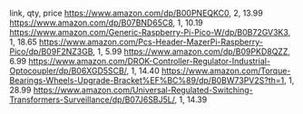 link, qty, price
https://www.amazon.com/dp/B00PNEQKC0, 2, 13.99
https://www.amazon.com/dp/B07BND65C8, 1, 10.19
https://www.amazon.com/Generic-Raspberry-Pi-Pico-W/dp/B0B72GV3K3, 1, 18.65
https://www.amazon.com/Pcs-Header-MazerPi-Raspberry-Pico/dp/B09F2NZ3GB, 1, 5.99
https://www.amazon.com/dp/B09PKD8QZZ, 6.99
https://www.amazon.com/DROK-Controller-Regulator-Industrial-Optocoupler/dp/B06XGD5SCB/, 1, 14.40
https://www.amazon.com/Torque-Bearings-Wheels-Upgrade-Bracket%EF%BC%89/dp/B0BW73PV2S?th=1, 1, 28.99
https://www.amazon.com/Universal-Regulated-Switching-Transformers-Surveillance/dp/B07J6SBJ5L/, 1, 14.39